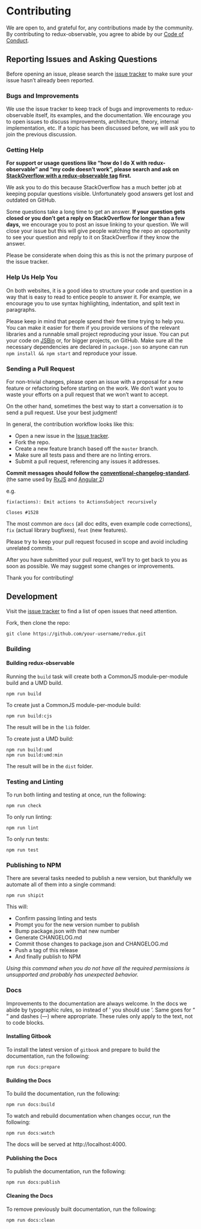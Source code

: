 # Contributing

We are open to, and grateful for, any contributions made by the community. By contributing to redux-observable, you agree to abide by our [Code of Conduct](https://github.com/redux-observable/redux-observable/blob/master/CODE_OF_CONDUCT.md).

## Reporting Issues and Asking Questions

Before opening an issue, please search the [issue tracker](https://github.com/redux-observable/redux-observable/issues) to make sure your issue hasn’t already been reported.

### Bugs and Improvements

We use the issue tracker to keep track of bugs and improvements to redux-observable itself, its examples, and the documentation. We encourage you to open issues to discuss improvements, architecture, theory, internal implementation, etc. If a topic has been discussed before, we will ask you to join the previous discussion.

### Getting Help

**For support or usage questions like “how do I do X with redux-observable” and “my code doesn’t work”, please search and ask on [StackOverflow with a redux-observable tag](http://stackoverflow.com/questions/tagged/redux-observable?sort=votes&pageSize=50) first.**

We ask you to do this because StackOverflow has a much better job at keeping popular questions visible. Unfortunately good answers get lost and outdated on GitHub.

Some questions take a long time to get an answer. **If your question gets closed or you don’t get a reply on StackOverflow for longer than a few days,** we encourage you to post an issue linking to your question. We will close your issue but this will give people watching the repo an opportunity to see your question and reply to it on StackOverflow if they know the answer.

Please be considerate when doing this as this is not the primary purpose of the issue tracker.

### Help Us Help You

On both websites, it is a good idea to structure your code and question in a way that is easy to read to entice people to answer it. For example, we encourage you to use syntax highlighting, indentation, and split text in paragraphs.

Please keep in mind that people spend their free time trying to help you. You can make it easier for them if you provide versions of the relevant libraries and a runnable small project reproducing your issue. You can put your code on [JSBin](http://jsbin.com) or, for bigger projects, on GitHub. Make sure all the necessary dependencies are declared in `package.json` so anyone can run `npm install && npm start` and reproduce your issue.

### Sending a Pull Request

For non-trivial changes, please open an issue with a proposal for a new feature or refactoring before starting on the work. We don’t want you to waste your efforts on a pull request that we won’t want to accept.

On the other hand, sometimes the best way to start a conversation _is_ to send a pull request. Use your best judgment!

In general, the contribution workflow looks like this:

* Open a new issue in the [Issue tracker](https://github.com/redux-observable/redux-observable/issues).
* Fork the repo.
* Create a new feature branch based off the `master` branch.
* Make sure all tests pass and there are no linting errors.
* Submit a pull request, referencing any issues it addresses.

**Commit messages should follow the [conventional-changelog-standard](https://github.com/bcoe/conventional-changelog-standard/blob/master/convention.md).** (the same used by [RxJS](https://github.com/ReactiveX/rxjs) and [Angular 2](https://github.com/angular/angular))

e.g.

```
fix(actions): Emit actions to ActionsSubject recursively

Closes #1528
```

The most common are `docs` (all doc edits, even example code corrections), `fix` (actual library bugfixes), `feat` (new features).

Please try to keep your pull request focused in scope and avoid including unrelated commits.

After you have submitted your pull request, we’ll try to get back to you as soon as possible. We may suggest some changes or improvements.

Thank you for contributing!

## Development

Visit the [issue tracker](https://github.com/redux-observable/redux-observable/issues) to find a list of open issues that need attention.

Fork, then clone the repo:

```
git clone https://github.com/your-username/redux.git
```

### Building

#### Building redux-observable

Running the `build` task will create both a CommonJS module-per-module build and a UMD build.

```
npm run build
```

To create just a CommonJS module-per-module build:

```
npm run build:cjs
```

The result will be in the `lib` folder.

To create just a UMD build:

```
npm run build:umd
npm run build:umd:min
```

The result will be in the `dist` folder.

### Testing and Linting

To run both linting and testing at once, run the following:

```
npm run check
```

To only run linting:

```
npm run lint
```

To only run tests:

```
npm run test
```

### Publishing to NPM

There are several tasks needed to publish a new version, but thankfully we automate all of them into a single command:

```
npm run shipit
```

This will:

* Confirm passing linting and tests
* Prompt you for the new version number to publish
* Bump package.json with that new number
* Generate CHANGELOG.md
* Commit those changes to package.json and CHANGELOG.md
* Push a tag of this release
* And finally publish to NPM

_Using this command when you do not have all the required permissions is unsupported and probably has unexpected behavior._

### Docs

Improvements to the documentation are always welcome. In the docs we abide by typographic rules, so instead of ' you should use ’. Same goes for “ ” and dashes (—) where appropriate. These rules only apply to the text, not to code blocks.

#### Installing Gitbook

To install the latest version of `gitbook` and prepare to build the documentation, run the following:

```
npm run docs:prepare
```

#### Building the Docs

To build the documentation, run the following:

```
npm run docs:build
```

To watch and rebuild documentation when changes occur, run the following:

```
npm run docs:watch
```

The docs will be served at http://localhost:4000.

#### Publishing the Docs

To publish the documentation, run the following:

```
npm run docs:publish
```

#### Cleaning the Docs

To remove previously built documentation, run the following:

```
npm run docs:clean
```
